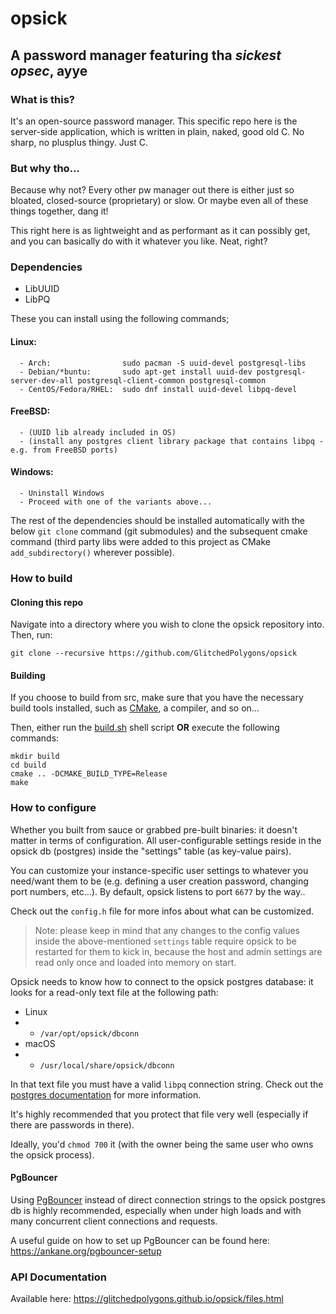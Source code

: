 # opsick
## A password manager featuring tha _sickest opsec_, ayye

### What is this?

It's an open-source password manager. This specific repo here is the server-side application, which is written in plain, naked, good old C. No sharp, no plusplus thingy. Just C.

### But why tho...

Because why not? Every other pw manager out there is either just so bloated, closed-source (proprietary) or slow. Or maybe even all of these things together, dang it!

This right here is as lightweight and as performant as it can possibly get, and you can basically do with it whatever you like. Neat, right?

### Dependencies

* LibUUID
* LibPQ

These you can install using the following commands;

#### Linux:
      - Arch:                sudo pacman -S uuid-devel postgresql-libs
      - Debian/*buntu:       sudo apt-get install uuid-dev postgresql-server-dev-all postgresql-client-common postgresql-common
      - CentOS/Fedora/RHEL:  sudo dnf install uuid-devel libpq-devel
#### FreeBSD:
      - (UUID lib already included in OS)
      - (install any postgres client library package that contains libpq - e.g. from FreeBSD ports)  
#### Windows:
      - Uninstall Windows
      - Proceed with one of the variants above...
      
The rest of the dependencies should be installed automatically with the below `git clone` command (git submodules) and the subsequent cmake command (third party libs were added to this project as CMake `add_subdirectory()` wherever possible).

### How to build

#### Cloning this repo

Navigate into a directory where you wish to clone the opsick repository into. Then, run:

`git clone --recursive https://github.com/GlitchedPolygons/opsick`

#### Building

If you choose to build from src, make sure that you have the necessary build tools installed, such as [CMake](https://cmake.org), a compiler, and so on...

Then, either run the [build.sh](https://github.com/GlitchedPolygons/opsick/blob/master/build.sh) shell script **OR** execute the following commands:

```
mkdir build
cd build
cmake .. -DCMAKE_BUILD_TYPE=Release
make
```

### How to configure

Whether you built from sauce or grabbed pre-built binaries: it doesn't matter in terms of configuration. All user-configurable settings reside in the opsick db (postgres) inside the "settings" table (as key-value pairs). 

You can customize your instance-specific user settings to whatever you need/want them to be (e.g. defining a user creation password, changing port numbers, etc...).
By default, opsick listens to port `6677` by the way..

Check out the `config.h` file for more infos about what can be customized.

> Note: please keep in mind that any changes to the config values inside the above-mentioned `settings` table require opsick to be restarted for them to kick in, because the host and admin settings are read only once and loaded into memory on start.

Opsick needs to know how to connect to the opsick postgres database: it looks for a read-only text file at the following path:

* Linux
* * `/var/opt/opsick/dbconn`
* macOS
* * `/usr/local/share/opsick/dbconn`

In that text file you must have a valid `libpq` connection string. Check out the [postgres documentation](https://www.postgresql.org/docs/8.1/libpq.html#LIBPQ-CONNECT) for more information.

It's highly recommended that you protect that file very well (especially if there are passwords in there).

Ideally, you'd `chmod 700` it (with the owner being the same user who owns the opsick process).

#### PgBouncer

Using [PgBouncer](https://www.pgbouncer.org) instead of direct connection strings to the opsick postgres db is highly recommended, 
especially when under high loads and with many concurrent client connections and requests.

A useful guide on how to set up PgBouncer can be found here: https://ankane.org/pgbouncer-setup

### API Documentation

Available here: https://glitchedpolygons.github.io/opsick/files.html
